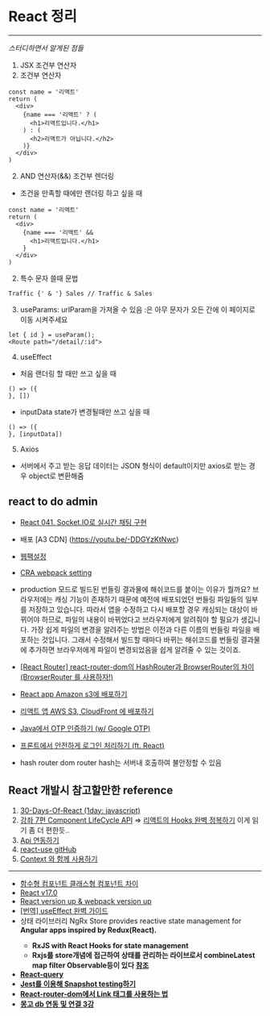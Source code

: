 # React 정리

---
*스터디하면서 알게된 점들*

1. JSX 조건부 연산자
  1. 조건부 연산자
  ```
  const name = '리액트'
  return (
    <div>
      {name === '리액트' ? (
        <h1>리액트입니다.</h1>
      ) : (
        <h2>리액트가 아닙니다.</h2>
      )}
    </div>
  )
  ```

  2. AND 연산자(&&) 조건부 렌더링
  - 조건을 만족할 때에만 랜더링 하고 싶을 때

  ```
  const name = '리액트'
  return (
    <div>
      {name === '리액트' && 
        <h1>리액트입니다.</h1>
      }
    </div>
  )
  ```
2. 특수 문자 쓸때 문법
  ```
  Traffic {' & '} Sales // Traffic & Sales
  ```

3. useParams: urlParam을 가져올 수 있음
:은 아무 문자가 오든 간에 이 페이지로 이동 시켜주세요
```
let { id } = useParam();
<Route path="/detail/:id">
```

4. useEffect 
- 처음 랜더링 할 때만 쓰고 싶을 때
```
() => ({
}, [])
```
- inputData state가 변경될때만 쓰고 싶을 때
```
() => ({
}, [inputData])
```

5. Axios
- 서버에서 주고 받는 응답 데이터는 JSON 형식이 default이지만 axios로 받는 경우 object로 변환해줌

## react to do admin
- [React 041. Socket.IO로 실시간 채팅 구현
](https://m.blog.naver.com/PostView.nhn?blogId=bkcaller&logNo=221366361792&proxyReferer=https:%2F%2Fwww.google.co.kr%2F)
- 배포 [A3 CDN] (https://youtu.be/-DDGYzKtNwc)
- [웹팩설정](https://ideveloper2.tistory.com/m/75)
- [CRA webpack setting](https://maxkim-j.github.io/posts/cra-webpack-config)
- production 모드로 빌드된 번들링 결과물에 해쉬코드를 붙이는 이유가 뭘까요? 브라우저에는 캐싱 기능이 존재하기 때문에 예전에 배포되었던 번들링 파일들의 일부를 저장하고 있습니다. 따라서 앱을 수정하고 다시 배포할 경우 캐싱되는 대상이 바뀌어야 하므로, 파일의 내용이 바뀌었다고 브라우저에게 알려줘야 할 필요가 생깁니다. 가장 쉽게 파일의 변경을 알려주는 방법은 이전과 다른 이름의 번들링 파일을 배포하는 것입니다. 그래서 수정해서 빌드할 때마다 바뀌는 해쉬코드를 번들링 결과물에 추가하면 브라우저에게 파일이 변경되었음을 쉽게 알려줄 수 있는 것이죠.
- [[React Router] react-router-dom의 HashRouter과 BrowserRouter의 차이 (BrowserRouter 를 사용하자!)](https://wonit.tistory.com/299)

- [React app Amazon s3에 배포하기](https://bongster88.blogspot.com/2019/08/welcome-file.html)
- [리액트 앱 AWS S3, CloudFront 에 배포하기](https://react-etc.vlpt.us/08.deploy-s3.html)
- [Java에서 OTP 인증하기 (w/ Google OTP)](https://medium.com/@eungook/java에서-otp-인증하기-w-google-otp-3f93d670f37b)
- [프론트에서 안전하게 로그인 처리하기 (ft. React)](https://velog.io/@yaytomato/%ED%94%84%EB%A1%A0%ED%8A%B8%EC%97%90%EC%84%9C-%EC%95%88%EC%A0%84%ED%95%98%EA%B2%8C-%EB%A1%9C%EA%B7%B8%EC%9D%B8-%EC%B2%98%EB%A6%AC%ED%95%98%EA%B8%B0)
- hash router dom router hash는 서버내 호출하여 불안정할 수 있음

## React 개발시 참고할만한 reference

1. [30-Days-Of-React (1day: javascript)](https://github.com/Asabeneh/30-Days-Of-React/blob/master/01_Day_JavaScript_Refresher/01_javascript_refresher.md)
2. [강좌 7편 Component LifeCycle API](https://velopert.com/1130) => [리액트의 Hooks 완벽 정복하기](https://velog.io/@velopert/react-hooks) 이게 읽기 좀 더 편한듯..
3. [Api 연동하기](https://react.vlpt.us/integrate-api/01-basic.html)
4. [react-use gitHub](https://github.com/streamich/react-use)
5. [Context 와 함께 사용하기](https://react.vlpt.us/integrate-api/05-using-with-context.html#)

---

- [함수형 컴포넌트 클래스형 컴포넌트 차이](https://xiubindev.tistory.com/107)
- [React v17.0](https://reactjs.org/blog/2020/10/20/react-v17.html)
- [React version up & webpack version up](https://marlom.dev/upgrade-to-react-17-and-webpack-5)
- [[번역] useEffect 완벽 가이드](https://rinae.dev/posts/a-complete-guide-to-useeffect-ko)
- 상태 라이브러리 NgRx Store provides reactive state management for <b>Angular apps<b> inspired by Redux(React).
  - RxJS with React Hooks for state management
  - Rxjs를 store개념에 접근하여 상태를 관리하는 라이브로서 combineLatest map filter Observable등이 있다 [참조](https://blog.logrocket.com/rxjs-with-react-hooks-for-state-management/)
- [React-query](https://react-query.tanstack.com/docs/overview)
- [Jest를 이용해 Snapshot testing하기](https://wkdtjsgur100.github.io/jest-snapshot-testing/)
- [React-router-dom에서 Link 태그를 사용하는 법](https://codeameba.netlify.app/blog/how-to-use-link-tag)
- [몽고 db 연동 및 연결 3강](https://www.inflearn.com/course/%EB%94%B0%EB%9D%BC%ED%95%98%EB%A9%B0-%EB%B0%B0%EC%9A%B0%EB%8A%94-%EB%85%B8%EB%93%9C-%EB%A6%AC%EC%95%A1%ED%8A%B8-%EA%B8%B0%EB%B3%B8)
